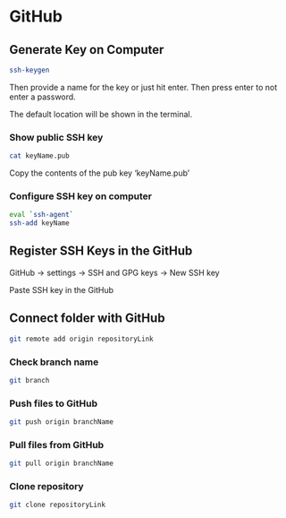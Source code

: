 # GitHub

## Generate Key on Computer

```bash
ssh-keygen
```

Then provide a name for the key or just hit enter. Then press enter to not enter a password.

The default location will be shown in the terminal.

### Show public SSH key

```bash
cat keyName.pub
```

Copy the contents of the pub key ‘keyName.pub’

### Configure SSH key on computer

```bash
eval `ssh-agent`
ssh-add keyName
```

## Register SSH Keys in the GitHub

GitHub → settings → SSH and GPG keys → New SSH key

Paste SSH key in the GitHub

## Connect folder with GitHub

```bash
git remote add origin repositoryLink
```

### Check branch name

```bash
git branch
```

### Push files to GitHub

```bash
git push origin branchName
```

### Pull files from GitHub

```bash
git pull origin branchName
```

### Clone repository

```bash
git clone repositoryLink
```